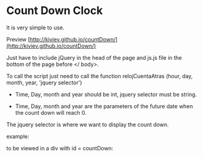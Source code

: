 Count Down Clock
========================


It is very simple to use.


Preview [http://kiviev.github.io/countDown/](http://kiviev.github.io/countDown/)


Just have to include jQuery in the head of the page and js.js file in the bottom of the page before </ body>.

To call the script just need to call the function relojCuentaAtras (hour, day, month, year, 'jquery selector')

- Time, Day, month and year should be int, jquery selector must be string.

- Time, Day, month and year are the parameters of the future date when the count down will reach 0.


The jquery selector is where we want to display the count down.

example:

to be viewed in a div with id = countDown:

<div id = "countDown"> </ div>


<script type = "text / javascript">
$ (document) .ready (function () {
relojCuentaAtras (17,28,9,2015, 'token.');

}); // End ready

</ script>

This too will create and execute necessary to include it in the node with the id = "countDown".
